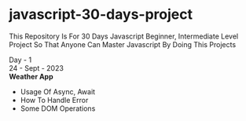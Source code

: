 # javascript-30-days-project
This Repository Is For 30 Days Javascript Beginner, Intermediate Level Project So That Anyone Can Master  Javascript By Doing This Projects

Day - 1<br>
24 - Sept - 2023<br>
<b>Weather App </b>
  - Usage Of Async, Await
  - How To Handle Error
  - Some DOM Operations
